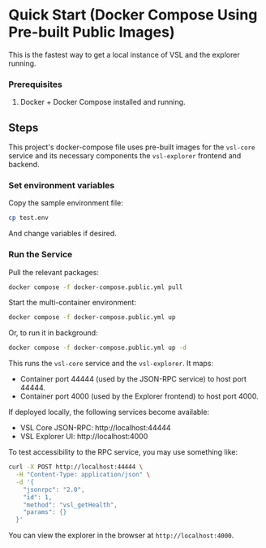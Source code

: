 # Quick Start (Docker Compose Using Pre-built Public Images)

This is the fastest way to get a local instance of VSL and the explorer running.

### Prerequisites

1. Docker + Docker Compose installed and running.

## Steps

This project's docker-compose file uses pre-built images for the `vsl-core` service and its
necessary components the `vsl-explorer` frontend and backend.

### Set environment variables

Copy the sample environment file:
```bash
cp test.env 
```
And change variables if desired.

### Run the Service

Pull the relevant packages:
```bash
docker compose -f docker-compose.public.yml pull
```

Start the multi-container environment:
```bash
docker compose -f docker-compose.public.yml up
```
Or, to run it in background:
```bash
docker compose -f docker-compose.public.yml up -d
```

This runs the `vsl-core` service and the `vsl-explorer`. It maps:
- Container port 44444 (used by the JSON-RPC service) to host port 44444.
- Container port 4000 (used by the Explorer frontend) to host port 4000.

If deployed locally, the following services become available:
- VSL Core JSON-RPC: http://localhost:44444
- VSL Explorer UI: http://localhost:4000

To test accessibility to the RPC service, you may use something like:

```bash
curl -X POST http://localhost:44444 \
  -H "Content-Type: application/json" \
  -d '{
    "jsonrpc": "2.0",
    "id": 1,
    "method": "vsl_getHealth",
    "params": {}
  }'
```

You can view the explorer in the browser at `http://localhost:4000`. 